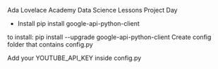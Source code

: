 Ada Lovelace Academy Data Science Lessons   Project Day





- Install
pip install google-api-python-client

to install: pip install --upgrade google-api-python-client
Create config folder that contains config.py

Add your YOUTUBE_API_KEY inside config.py